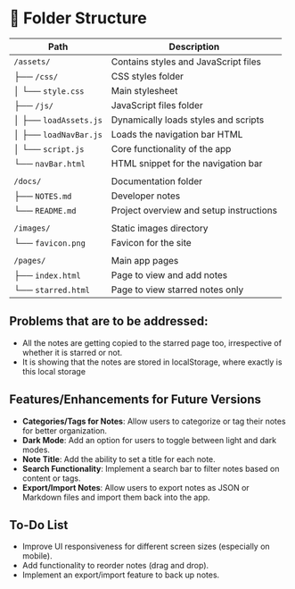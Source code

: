 # 📁 Folder Structure

| Path                               | Description                            |
|------------------------------------|----------------------------------------|
| `/assets/`                         | Contains styles and JavaScript files   |
| ├── `/css/`                        | CSS styles folder                      |
| │   └── `style.css`                | Main stylesheet                        |
| ├── `/js/`                         | JavaScript files folder                |
| │   ├── `loadAssets.js`           | Dynamically loads styles and scripts   |
| │   ├── `loadNavBar.js`           | Loads the navigation bar HTML          |
| │   └── `script.js`               | Core functionality of the app          |
| └── `navBar.html`                 | HTML snippet for the navigation bar    |
|                                    |                                        |
| `/docs/`                           | Documentation folder                   |
| ├── `NOTES.md`                    | Developer notes                        |
| └── `README.md`                   | Project overview and setup instructions|
|                                    |                                        |
| `/images/`                         | Static images directory                |
| └── `favicon.png`                 | Favicon for the site                   |
|                                    |                                        |
| `/pages/`                          | Main app pages                         |
| ├── `index.html`                  | Page to view and add notes             |
| └── `starred.html`                | Page to view starred notes only        |

## Problems that are to be addressed:
- All the notes are getting copied to the starred page too, irrespective of whether it is starred or not.
- It is showing that the notes are stored in localStorage, where exactly is this local storage

## Features/Enhancements for Future Versions
- **Categories/Tags for Notes**: Allow users to categorize or tag their notes for better organization.
- **Dark Mode**: Add an option for users to toggle between light and dark modes.
- **Note Title**: Add the ability to set a title for each note.
- **Search Functionality**: Implement a search bar to filter notes based on content or tags.
- **Export/Import Notes**: Allow users to export notes as JSON or Markdown files and import them back into the app.

## To-Do List
- Improve UI responsiveness for different screen sizes (especially on mobile).
- Add functionality to reorder notes (drag and drop).
- Implement an export/import feature to back up notes.